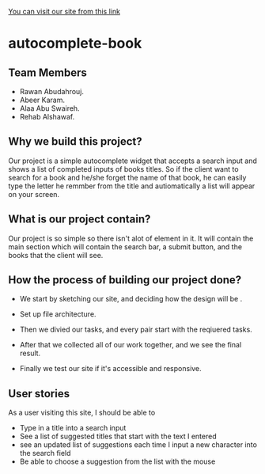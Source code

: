 [You can visit our site from this link](https://autocompletewebsite.herokuapp.com/)
# autocomplete-book
## Team Members
* Rawan Abudahrouj.
* Abeer Karam.
* Alaa Abu Swaireh.
* Rehab Alshawaf.

## Why we build this project?
Our project is a simple autocomplete widget that accepts a search input and shows a list of completed inputs of books titles. So if the client want to search for a book and he/she forget the name of that book, he can easily type the letter he remmber from the title and autiomatically a list will appear on your screen.

 ## What is our project contain?
Our project is so simple so there isn't alot of element in it. It will contain the main section which will contain the search bar, a submit button, and the books that the client will see.

## How the process of building our project done?

* We start by sketching our site, and deciding how the design will be .

* Set up file architecture.

* Then we divied our tasks, and every pair start with the reqiuered tasks.

* After that we collected all of our work together, and we see the final result.

* Finally we test our site if it's accessible and responsive.  

## User stories 

As a user visiting this site, I should be able to
- Type in a title into a search input
- See a list of suggested titles that start with the text I entered
- see an updated list of suggestions each time I input a new character into the search field
- Be able to choose a suggestion from the list with the mouse





